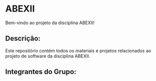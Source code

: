 # ABEXII
Bem-vindo ao projeto da disciplina ABEXII!
## Descrição:


Este repositório contém todos os materiais e projetos relacionados ao projeto de software da disciplina ABEXII.

## Integrantes do Grupo:

